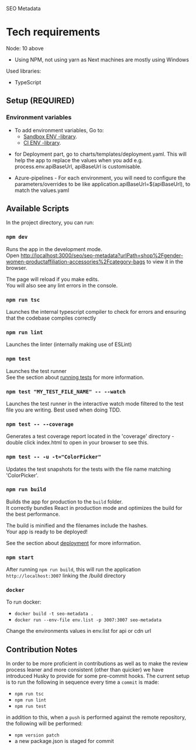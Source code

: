 SEO Metadata

# Tech requirements

Node: 10 above

- Using NPM, not using yarn as Next machines are mostly using Windows

Used libraries:

- TypeScript

## Setup (REQUIRED)

### Environment variables

- To add environment variables, Go to:
  - [Sandbox ENV -library](https://dev.azure.com/Amido.Ecommerce.TeamModernisation/_library?itemType=VariableGroups&view=VariableGroupView&variableGroupId=37&path=Sandbox.eCommerce.Footer.Frontend).
  - [CI ENV -library](https://dev.azure.com/Amido.Ecommerce.TeamModernisation/_library?itemType=VariableGroups&view=VariableGroupView&variableGroupId=38&path=CI.eCommerce.Footer.Frontend).

* for Deployment part, go to charts/templates/deployment.yaml. This will help the app to replace the values when you add
  e.g. process.env.apiBaseUrl, apiBaseUrl is customisable.

* Azure-pipelines - For each environment, you will need to configure the parameters/overrides to be like
  application.apiBaseUrl=\$(apiBaseUrl), to match the values.yaml

## Available Scripts

In the project directory, you can run:

### `npm dev`

Runs the app in the development mode.<br> Open
[http://localhost:3000/seo/seo-metadata?urlPath=shop%2Fgender-women-productaffiliation-accessories%2Fcategory-bags](http://localhost:3000/seo/seo-metadata?urlPath=shop%2Fgender-women-productaffiliation-accessories%2Fcategory-bags)
to view it in the browser.

The page will reload if you make edits.<br> You will also see any lint errors in the console.

### `npm run tsc`

Launches the internal typescript compiler to check for errors and ensuring that the codebase compiles correctly

### `npm run lint`

Launches the linter (internally making use of ESLint)

### `npm test`

Launches the test runner<br> See the section about
[running tests](https://facebook.github.io/create-react-app/docs/running-tests) for more information.

### `npm test "MY_TEST_FILE_NAME" -- --watch`

Launches the test runner in the interactive watch mode filtered to the test file you are writing. Best used when doing
TDD.

### `npm test -- --coverage`

Generates a test coverage report located in the 'coverage' directory - double click index.html to open in your browser
to see this.

### `npm test -- -u -t="ColorPicker"`

Updates the test snapshots for the tests with the file name matching 'ColorPicker'.

### `npm run build`

Builds the app for production to the `build` folder.<br> It correctly bundles React in production mode and optimizes the
build for the best performance.

The build is minified and the filenames include the hashes.<br> Your app is ready to be deployed!

See the section about [deployment](https://facebook.github.io/create-react-app/docs/deployment) for more information.

### `npm start`

After running `npm run build`, this will run the application `http://localhost:3007` linking the /build directory

### `docker`

To run docker:

- `docker build -t seo-metadata .`
- `docker run --env-file env.list -p 3007:3007 seo-metadata`

Change the environments values in env.list for api or cdn url

## Contribution Notes

In order to be more proficient in contributions as well as to make the review process leaner and more consistent (other
than quicker) we have introduced Husky to provide for some pre-commit hooks. The current setup is to run the following
in sequence every time a `commit` is made:

- `npm run tsc`
- `npm run lint`
- `npm run test`

in addition to this, when a `push` is performed against the remote repository, the following will be performed:

- `npm version patch`
- a new package.json is staged for commit
